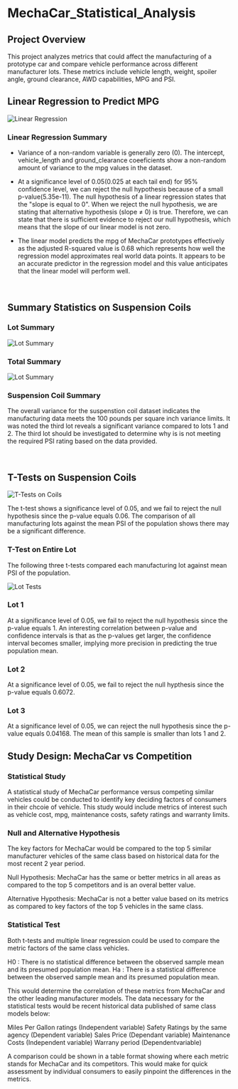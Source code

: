 # MechaCar_Statistical_Analysis

## Project Overview
This project analyzes metrics that could affect the manufacturing of a prototype car and compare vehicle performance across different manufacturer lots. These metrics include vehicle length, weight, spoiler angle, ground clearance, AWD capabilities, MPG and PSI.

## Linear Regression to Predict MPG
![Linear Regression](https://github.com/dfwdamon/MechaCar_Statistical_Analysis/blob/main/S1.png?raw=true)
<br>

### Linear Regression Summary

* Variance of a non-random variable is generally zero (0). The intercept, vehicle_length and ground_clearance coeeficients show a non-random amount of variance to the mpg values in the dataset. 

* At a significance level of 0.05(0.025 at each tail end) for 95% confidence level, we can reject the null hypothesis because of a small p-value(5.35e-11). The null hypothesis of a linear regression states that the "slope is equal to 0". When we reject the null hypothesis, we are stating that alternative hypothesis (slope ≠ 0) is true. Therefore, we can state that there is sufficient evidence to reject our null hypothesis, which means that the slope of our linear model is not zero.

* The linear model predicts the mpg of MechaCar prototypes effectively as the adjusted R-squared value is 0.68 which represents how well the regression model approximates real world data points. It appears to be an accurate predictor in the regression model and this value anticipates that the linear model will perform well.

<br>

## Summary Statistics on Suspension Coils

### Lot Summary
![Lot Summary](https://github.com/dfwdamon/MechaCar_Statistical_Analysis/blob/main/S3.png?raw=true)


### Total Summary
![Lot Summary](https://github.com/dfwdamon/MechaCar_Statistical_Analysis/blob/main/S2.png?raw=true)

### Suspension Coil Summary
The overall variance for the suspenstion coil dataset indicates the manufacturing data meets the 100 pounds per square inch variance limits. It was noted the third lot reveals a significant variance compared to lots 1 and 2. 
The third lot should be investigated to determine why is is not meeting the required PSI rating based on the data provided.

<br>

## T-Tests on Suspension Coils
![T-Tests on Coils](https://github.com/dfwdamon/MechaCar_Statistical_Analysis/blob/main/t-test_coil.png?raw=true)

The t-test shows a significance level of 0.05, and we fail to reject the null hypothesis since the p-value equals 0.06.  The comparison of all manufacturing lots against the mean PSI of the population shows there may be a significant difference.

### T-Test on Entire Lot
The following three t-tests compared each manufacturing lot against mean PSI of the population.

![Lot Tests](https://github.com/dfwdamon/MechaCar_Statistical_Analysis/blob/main/lot_tests.png?raw=true)

### Lot 1
At a significance level of 0.05, we fail to reject the null hypothesis since the p-value equals 1. An interesting correlation between p-value and confidence intervals is that as the p-values get larger, the confidence interval becomes smaller, implying more precision in predicting the true population mean.

### Lot 2
At a significance level of 0.05, we fail to reject the null hypthesis  since the p-value equals 0.6072. 

### Lot 3
At a significance level of 0.05, we can reject the null hypothesis since the p-value equals 0.04168.  The mean of this sample is smaller than lots 1 and 2. 

## Study Design: MechaCar vs Competition

### Statistical Study

 A statistical study of MechaCar performance versus competing similar vehicles could be conducted to identify key deciding factors of consumers in their chcoie of vehicle.  This study would include metrics of interest such as vehicle cost, mpg, maintenance costs, safety ratings and warranty limits.

### Null and Alternative Hypothesis
The key factors for MechaCar would be compared to the top 5 similar manufacturer vehicles of the same class based on historical data for the most recent 2 year period.

Null Hypothesis: MechaCar has the same or better metrics in all areas as compared to the top 5 competitors and is an overal better value.

Alternative Hypothesis: MechaCar is not a better value based on its metrics as compared to key factors of the top 5 vehicles in the same class.

### Statistical Test
Both t-tests and multiple linear regression could be used to compare the metric factors of the same class vehicles. 

H0 : There is no statistical difference between the observed sample mean and its presumed population mean.
Ha : There is a statistical difference between the observed sample mean and its presumed population mean.

This would determine the correlation of these metrics from MechaCar and the other leading manufacturer models.  The data necessary for the statistical tests would be recent historical data published of same class models below:

Miles Per Gallon ratings (Independent variable)
Safety Ratings by the same agency (Dependent variable)
Sales Price (Dependant variable)
Maintenance Costs (Independent variable)
Warrany period (Dependentvariable)

A comparison could be shown in a table format showing where each metric stands for MechaCar and its competitors. This would make for quick assessment by individual consumers to easily pinpoint the differences in the metrics.
